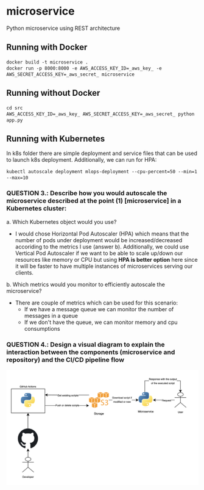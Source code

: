 # microservice
Python microservice using REST architecture

## Running with Docker
```shell
docker build -t microservice .
docker run -p 8000:8000 -e AWS_ACCESS_KEY_ID=_aws_key_ -e AWS_SECRET_ACCESS_KEY=_aws_secret_ microservice
```

## Running without Docker
```shell
cd src
AWS_ACCESS_KEY_ID=_aws_key_ AWS_SECRET_ACCESS_KEY=_aws_secret_ python app.py
```

## Running with Kubernetes
In k8s folder there are simple deployment and service files that can be used to launch k8s deployment. 
Additionally, we can run for HPA:
```shell
kubectl autoscale deployment mlops-deployment --cpu-percent=50 --min=1 --max=10
```

### QUESTION 3.: Describe how you would autoscale the microservice described at the point (1) [microservice] in a Kubernetes cluster:
a. Which Kubernetes object would you use?

- I would chose Horizontal Pod Autoscaler (HPA) which means that the number of pods under deployment would be increased/decreased accoriding to the metrics I use (answer b). Additionally, we could use Vertical Pod Autoscaler if we want to be able to scale up/down our resources like memory or CPU but using **HPA is better option** here since it will be faster to have multiple instances of microservices serving our clients. 

b. Which metrics would you monitor to efficiently autoscale the microservice?

- There are couple of metrics which can be used for this scenario:
    - If we have a message queue we can monitor the number of messages in a queue
    - If we don't have the queue, we can monitor memory and cpu consumptions

### QUESTION 4.: Design a visual diagram to explain the interaction between the components (microservice and repository) and the CI/CD pipeline flow


![Diagram](images/diagram.png)
